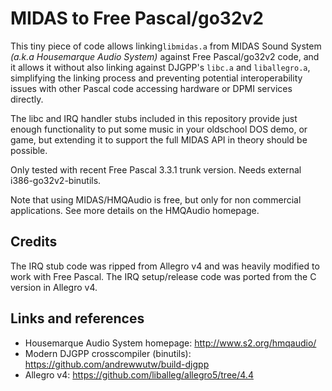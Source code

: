 # MIDAS to Free Pascal/go32v2

This tiny piece of code allows linking`libmidas.a` from MIDAS Sound
System _(a.k.a Housemarque Audio System)_ against Free Pascal/go32v2
code, and it allows it without also linking against DJGPP's `libc.a`
and `liballegro.a`, simplifying the linking process and preventing
potential interoperability issues with other Pascal code accessing
hardware or DPMI services directly.

The libc and IRQ handler stubs included in this repository provide just
enough functionality to put some music in your oldschool DOS demo,
or game, but extending it to support the full MIDAS API in theory
should be possible.

Only tested with recent Free Pascal 3.3.1 trunk version. Needs external
i386-go32v2-binutils.

Note that using MIDAS/HMQAudio is free, but only for non commercial
applications. See more details on the HMQAudio homepage.

## Credits

The IRQ stub code was ripped from Allegro v4 and was heavily modified to
work with Free Pascal. The IRQ setup/release code was ported from the C
version in Allegro v4.

## Links and references

* Housemarque Audio System homepage: http://www.s2.org/hmqaudio/
* Modern DJGPP crosscompiler (binutils): https://github.com/andrewwutw/build-djgpp
* Allegro v4: https://github.com/liballeg/allegro5/tree/4.4

